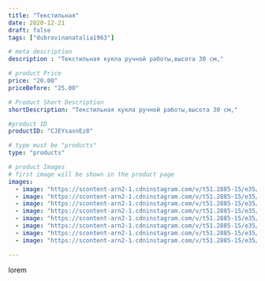```yaml
---
title: "Текстильная"
date: 2020-12-21
draft: false
tags: ["dubrovinanatalia1963"]

# meta description
description : "Текстильная кукла ручной работы,высота 30 см,"

# product Price
price: "20.00"
priceBefore: "25.00"

# Product Short Description
shortDescription: "Текстильная кукла ручной работы,высота 30 см,"

#product ID
productID: "CJEYsaxnEz8"

# type must be "products"
type: "products"

# product Images
# first image will be shown in the product page
images:
  - image: "https://scontent-arn2-1.cdninstagram.com/v/t51.2885-15/e35/132120187_837012753756894_8212967256215005205_n.jpg?_nc_ht=scontent-arn2-1.cdninstagram.com&_nc_cat=106&_nc_ohc=LZ6NXEU2vJwAX_hknO5&se=7&tp=1&oh=ad662dd1a8978d24359fbd3b199489fe&oe=605AD4FC&ig_cache_key=MjQ2OTIwNzA5NzgyMzE5MTIxOA%3D%3D.2"
  - image: "https://scontent-arn2-1.cdninstagram.com/v/t51.2885-15/e35/131921692_407465917166356_5954015859992139770_n.jpg?_nc_ht=scontent-arn2-1.cdninstagram.com&_nc_cat=104&_nc_ohc=4mFqTNjbASkAX_uhRCR&se=7&tp=1&oh=1d0aea3317227945ffb4f527c7bd4bf2&oe=605BCD98&ig_cache_key=MjQ2OTIwNzA5Nzg1NjUyMTg0MA%3D%3D.2"
  - image: "https://scontent-arn2-1.cdninstagram.com/v/t51.2885-15/e35/131928020_202082668243182_2396892092554667541_n.jpg?_nc_ht=scontent-arn2-1.cdninstagram.com&_nc_cat=106&_nc_ohc=bKr4iHoHwPQAX9I7gUY&se=7&tp=1&oh=c53ba97dd1fc563ed6b14531c5242d70&oe=605B5D1E&ig_cache_key=MjQ2OTIwNzA5NzgzOTk1MDQ5NQ%3D%3D.2"
  - image: "https://scontent-arn2-1.cdninstagram.com/v/t51.2885-15/e35/131922937_1043284062844866_7280311183250236809_n.jpg?_nc_ht=scontent-arn2-1.cdninstagram.com&_nc_cat=106&_nc_ohc=KMcovQlgbhsAX9ecxi7&se=7&tp=1&oh=d8b7648cd771fdd4bffc165b09f9a425&oe=605AB7AD&ig_cache_key=MjQ2OTIwNzA5Nzg1NjczODUxNA%3D%3D.2"
  - image: "https://scontent-arn2-1.cdninstagram.com/v/t51.2885-15/e35/131467563_852182118904585_454782242109754095_n.jpg?_nc_ht=scontent-arn2-1.cdninstagram.com&_nc_cat=101&_nc_ohc=4czgUqjP-XwAX_ghfaJ&se=7&tp=1&oh=90d4d80dd0a1a08204f11a22013f202e&oe=605ACA80&ig_cache_key=MjQ2OTIwNzA5Nzg0ODMwMDc0Ng%3D%3D.2"
  - image: "https://scontent-arn2-1.cdninstagram.com/v/t51.2885-15/e35/131938801_2461921100771284_1477874028004013778_n.jpg?_nc_ht=scontent-arn2-1.cdninstagram.com&_nc_cat=104&_nc_ohc=5ee3BSDVMFkAX90b8FX&se=7&tp=1&oh=4af618a49bf3a1d47858024d77713397&oe=605B2144&ig_cache_key=MjQ2OTIwNzA5Nzg3MzMyOTEyNw%3D%3D.2"
  - image: "https://scontent-arn2-1.cdninstagram.com/v/t51.2885-15/e35/131897984_231492051831334_4614822797796072307_n.jpg?_nc_ht=scontent-arn2-1.cdninstagram.com&_nc_cat=110&_nc_ohc=-38OzUCDYNAAX9gS0eM&se=7&tp=1&oh=b1bc1b36e89b6399a8c1a92997b1fd52&oe=605B581D&ig_cache_key=MjQ2OTIwNzA5Nzk0MDU3NTkzNw%3D%3D.2"
  - image: "https://scontent-arn2-1.cdninstagram.com/v/t51.2885-15/e35/132050003_425772411787350_7316903502735454501_n.jpg?_nc_ht=scontent-arn2-1.cdninstagram.com&_nc_cat=106&_nc_ohc=jvAKdlFUBaEAX9pK1t5&se=7&tp=1&oh=2e4788e5cec975341e442319679fb762&oe=605B8825&ig_cache_key=MjQ2OTIwNzA5Nzg4MTc3MTY5NA%3D%3D.2"

---
```

lorem

